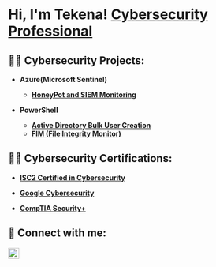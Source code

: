 <h1>Hi, I'm Tekena! <a href="www.linkedin.com/in/tamunotekenajumbo/">Cybersecurity Professional</a>

<h2>👨‍💻 Cybersecurity Projects:</h2>

- <b>Azure(Microsoft Sentinel)<b>
  - [HoneyPot and SIEM Monitoring](https://github.com/Tamunotekena/HoneyPot-and-SIEM-Monitoring/tree/main)
  
- <b>PowerShell</b>
  - [Active Directory Bulk User Creation](https://github.com/Tamunotekena/Active-Directory-Bulk-User-Creation/tree/main)
  - [FIM (File Integrity Monitor)](https://github.com/Tamunotekena/File_Integrity_Monitoring_Lab/tree/main)


<h2>👨‍💻 Cybersecurity Certifications:</h2>

  - [ISC2 Certified in Cybersecurity](https://my.isc2.org/digitalcert)
  
  - [Google Cybersecurity](https://coursera.org/share/a0dd512aa90986148332d10dd520e99c)
    
  - [CompTIA Security+](https://www.credly.com/badges/0549b7d6-840e-403c-b0a7-f8fa4ff6a423/public_url)

<h2> 🤳 Connect with me:</h2>

[<img align="left" alt="TamunotekenaJumbo | LinkedIn" width="22px" src="https://cdn.jsdelivr.net/npm/simple-icons@v3/icons/linkedin.svg" />][linkedin]

[linkedin]: https://www.linkedin.com/in/tamunotekenajumbo/

<!--
**Tamunotekena/Tamunotekena** is a ✨ _special_ ✨ repository because its `README.md` (this file) appears on your GitHub profile.

Here are some ideas to get you started:

- 🔭 I’m currently working on ...
- 🌱 I’m currently learning ...

-->
